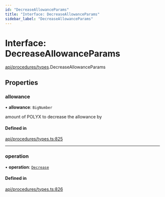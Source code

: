 ```yaml
---
id: "DecreaseAllowanceParams"
title: "Interface: DecreaseAllowanceParams"
sidebar_label: "DecreaseAllowanceParams"
---
```


# Interface: DecreaseAllowanceParams

[api/procedures/types](../../../../../modules/API/Procedures/Types/Types.md).DecreaseAllowanceParams

## Properties

### allowance

• **allowance**: `BigNumber`

amount of POLYX to decrease the allowance by

#### Defined in

[api/procedures/types.ts:825](https://github.com/PolymeshAssociation/polymesh-sdk/blob/15be87e8/src/api/procedures/types.ts#L825)

___

### operation

• **operation**: [`Decrease`](../../../../../enums/API/Procedures/Types/AllowanceOperation/AllowanceOperation.md#decrease)

#### Defined in

[api/procedures/types.ts:826](https://github.com/PolymeshAssociation/polymesh-sdk/blob/15be87e8/src/api/procedures/types.ts#L826)
